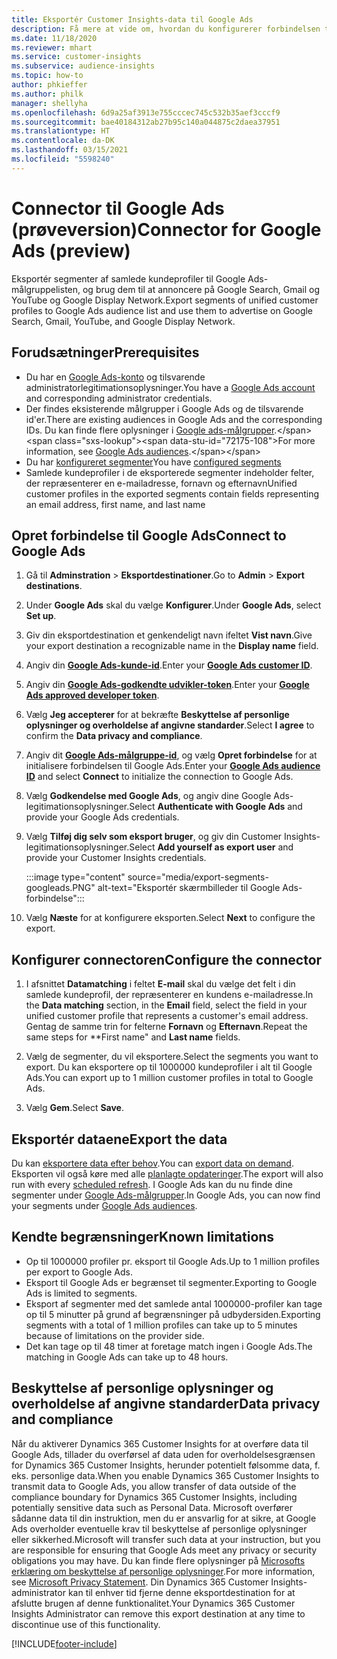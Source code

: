 ```yaml
---
title: Eksportér Customer Insights-data til Google Ads
description: Få mere at vide om, hvordan du konfigurerer forbindelsen til Google Ads.
ms.date: 11/18/2020
ms.reviewer: mhart
ms.service: customer-insights
ms.subservice: audience-insights
ms.topic: how-to
author: phkieffer
ms.author: philk
manager: shellyha
ms.openlocfilehash: 6d9a25af3913e755cccec745c532b35aef3cccf9
ms.sourcegitcommit: bae40184312ab27b95c140a044875c2daea37951
ms.translationtype: HT
ms.contentlocale: da-DK
ms.lasthandoff: 03/15/2021
ms.locfileid: "5598240"
---
```

# <a name="connector-for-google-ads-preview"></a><span data-ttu-id="72175-103">Connector til Google Ads (prøveversion)</span><span class="sxs-lookup"><span data-stu-id="72175-103">Connector for Google Ads (preview)</span></span>

<span data-ttu-id="72175-104">Eksportér segmenter af samlede kundeprofiler til Google Ads-målgruppelisten, og brug dem til at annoncere på Google Search, Gmail og YouTube og Google Display Network.</span><span class="sxs-lookup"><span data-stu-id="72175-104">Export segments of unified customer profiles to Google Ads audience list and use them to advertise on Google Search, Gmail, YouTube, and Google Display Network.</span></span> 

## <a name="prerequisites"></a><span data-ttu-id="72175-105">Forudsætninger</span><span class="sxs-lookup"><span data-stu-id="72175-105">Prerequisites</span></span>

-   <span data-ttu-id="72175-106">Du har en [Google Ads-konto](https://ads.google.com/) og tilsvarende administratorlegitimationsoplysninger.</span><span class="sxs-lookup"><span data-stu-id="72175-106">You have a [Google Ads account](https://ads.google.com/) and corresponding administrator credentials.</span></span>
-   <span data-ttu-id="72175-107">Der findes eksisterende målgrupper i Google Ads og de tilsvarende id'er.</span><span class="sxs-lookup"><span data-stu-id="72175-107">There are existing audiences in Google Ads and the corresponding IDs.</span></span> <span data-ttu-id="72175-108">Du kan finde flere oplysninger i [Google ads-målgrupper](https://support.google.com/google-ads/answer/7558048?hl=en#:~:text=Audience%20lists%20is%20a%20section,Display%20Network%20through%20remarketing%20campaigns.).</span><span class="sxs-lookup"><span data-stu-id="72175-108">For more information, see [Google Ads audiences](https://support.google.com/google-ads/answer/7558048?hl=en#:~:text=Audience%20lists%20is%20a%20section,Display%20Network%20through%20remarketing%20campaigns.).</span></span>
-   <span data-ttu-id="72175-109">Du har [konfigureret segmenter](segments.md)</span><span class="sxs-lookup"><span data-stu-id="72175-109">You have [configured segments](segments.md)</span></span>
-   <span data-ttu-id="72175-110">Samlede kundeprofiler i de eksporterede segmenter indeholder felter, der repræsenterer en e-mailadresse, fornavn og efternavn</span><span class="sxs-lookup"><span data-stu-id="72175-110">Unified customer profiles in the exported segments contain fields representing an email address, first name, and last name</span></span>

## <a name="connect-to-google-ads"></a><span data-ttu-id="72175-111">Opret forbindelse til Google Ads</span><span class="sxs-lookup"><span data-stu-id="72175-111">Connect to Google Ads</span></span>

1. <span data-ttu-id="72175-112">Gå til **Adminstration** > **Eksportdestinationer**.</span><span class="sxs-lookup"><span data-stu-id="72175-112">Go to **Admin** > **Export destinations**.</span></span>

1. <span data-ttu-id="72175-113">Under **Google Ads** skal du vælge **Konfigurer**.</span><span class="sxs-lookup"><span data-stu-id="72175-113">Under **Google Ads**, select **Set up**.</span></span>

1. <span data-ttu-id="72175-114">Giv din eksportdestination et genkendeligt navn ifeltet **Vist navn**.</span><span class="sxs-lookup"><span data-stu-id="72175-114">Give your export destination a recognizable name in the **Display name** field.</span></span>

1. <span data-ttu-id="72175-115">Angiv din **[Google Ads-kunde-id](https://support.google.com/google-ads/answer/1704344)**.</span><span class="sxs-lookup"><span data-stu-id="72175-115">Enter your **[Google Ads customer ID](https://support.google.com/google-ads/answer/1704344)**.</span></span>

1. <span data-ttu-id="72175-116">Angiv din **[Google Ads-godkendte udvikler-token](https://developers.google.com/google-ads/api/docs/first-call/dev-token)**.</span><span class="sxs-lookup"><span data-stu-id="72175-116">Enter your **[Google Ads approved developer token](https://developers.google.com/google-ads/api/docs/first-call/dev-token)**.</span></span>

1. <span data-ttu-id="72175-117">Vælg **Jeg accepterer** for at bekræfte **Beskyttelse af personlige oplysninger og overholdelse af angivne standarder**.</span><span class="sxs-lookup"><span data-stu-id="72175-117">Select **I agree** to confirm the **Data privacy and compliance**.</span></span>

1. <span data-ttu-id="72175-118">Angiv dit **[Google Ads-målgruppe-id](https://support.google.com/google-ads/answer/7558048?hl=en#:~:text=Audience%20lists%20is%20a%20section,Display%20Network%20through%20remarketing%20campaigns.)**, og vælg **Opret forbindelse** for at initialisere forbindelsen til Google Ads.</span><span class="sxs-lookup"><span data-stu-id="72175-118">Enter your **[Google Ads audience ID](https://support.google.com/google-ads/answer/7558048?hl=en#:~:text=Audience%20lists%20is%20a%20section,Display%20Network%20through%20remarketing%20campaigns.)** and select **Connect** to initialize the connection to Google Ads.</span></span>

1. <span data-ttu-id="72175-119">Vælg **Godkendelse med Google Ads**, og angiv dine Google Ads-legitimationsoplysninger.</span><span class="sxs-lookup"><span data-stu-id="72175-119">Select **Authenticate with Google Ads** and provide your Google Ads credentials.</span></span>

1. <span data-ttu-id="72175-120">Vælg **Tilføj dig selv som eksport bruger**, og giv din Customer Insights-legitimationsoplysninger.</span><span class="sxs-lookup"><span data-stu-id="72175-120">Select **Add yourself as export user** and provide your Customer Insights credentials.</span></span>

   :::image type="content" source="media/export-segments-googleads.PNG" alt-text="Eksportér skærmbilleder til Google Ads-forbindelse":::

1. <span data-ttu-id="72175-122">Vælg **Næste** for at konfigurere eksporten.</span><span class="sxs-lookup"><span data-stu-id="72175-122">Select **Next** to configure the export.</span></span>

## <a name="configure-the-connector"></a><span data-ttu-id="72175-123">Konfigurer connectoren</span><span class="sxs-lookup"><span data-stu-id="72175-123">Configure the connector</span></span>

1. <span data-ttu-id="72175-124">I afsnittet **Datamatching** i feltet **E-mail** skal du vælge det felt i din samlede kundeprofil, der repræsenterer en kundens e-mailadresse.</span><span class="sxs-lookup"><span data-stu-id="72175-124">In the **Data matching** section, in the **Email** field, select the field in your unified customer profile that represents a customer's email address.</span></span> <span data-ttu-id="72175-125">Gentag de samme trin for felterne **Fornavn** og **Efternavn**.</span><span class="sxs-lookup"><span data-stu-id="72175-125">Repeat the same steps for \*\*First name" and **Last name** fields.</span></span>

1. <span data-ttu-id="72175-126">Vælg de segmenter, du vil eksportere.</span><span class="sxs-lookup"><span data-stu-id="72175-126">Select the segments you want to export.</span></span> <span data-ttu-id="72175-127">Du kan eksportere op til 1000000 kundeprofiler i alt til Google Ads.</span><span class="sxs-lookup"><span data-stu-id="72175-127">You can export up to 1 million customer profiles in total to Google Ads.</span></span>

1. <span data-ttu-id="72175-128">Vælg **Gem**.</span><span class="sxs-lookup"><span data-stu-id="72175-128">Select **Save**.</span></span>

## <a name="export-the-data"></a><span data-ttu-id="72175-129">Eksportér dataene</span><span class="sxs-lookup"><span data-stu-id="72175-129">Export the data</span></span>

<span data-ttu-id="72175-130">Du kan [eksportere data efter behov](export-destinations.md).</span><span class="sxs-lookup"><span data-stu-id="72175-130">You can [export data on demand](export-destinations.md).</span></span> <span data-ttu-id="72175-131">Eksporten vil også køre med alle [planlagte opdateringer](system.md#schedule-tab).</span><span class="sxs-lookup"><span data-stu-id="72175-131">The export will also run with every [scheduled refresh](system.md#schedule-tab).</span></span> <span data-ttu-id="72175-132">I Google Ads kan du nu finde dine segmenter under [Google Ads-målgrupper](https://support.google.com/google-ads/answer/7558048?hl=en/).</span><span class="sxs-lookup"><span data-stu-id="72175-132">In Google Ads, you can now find your segments under [Google Ads audiences](https://support.google.com/google-ads/answer/7558048?hl=en/).</span></span>

## <a name="known-limitations"></a><span data-ttu-id="72175-133">Kendte begrænsninger</span><span class="sxs-lookup"><span data-stu-id="72175-133">Known limitations</span></span>

- <span data-ttu-id="72175-134">Op til 1000000 profiler pr. eksport til Google Ads.</span><span class="sxs-lookup"><span data-stu-id="72175-134">Up to 1 million profiles per export to Google Ads.</span></span>
- <span data-ttu-id="72175-135">Eksport til Google Ads er begrænset til segmenter.</span><span class="sxs-lookup"><span data-stu-id="72175-135">Exporting to Google Ads is limited to segments.</span></span>
- <span data-ttu-id="72175-136">Eksport af segmenter med det samlede antal 1000000-profiler kan tage op til 5 minutter på grund af begrænsninger på udbydersiden.</span><span class="sxs-lookup"><span data-stu-id="72175-136">Exporting segments with a total of 1 million profiles can take up to 5 minutes because of limitations on the provider side.</span></span> 
- <span data-ttu-id="72175-137">Det kan tage op til 48 timer at foretage match ingen i Google Ads.</span><span class="sxs-lookup"><span data-stu-id="72175-137">The matching in Google Ads can take up to 48 hours.</span></span>

## <a name="data-privacy-and-compliance"></a><span data-ttu-id="72175-138">Beskyttelse af personlige oplysninger og overholdelse af angivne standarder</span><span class="sxs-lookup"><span data-stu-id="72175-138">Data privacy and compliance</span></span>

<span data-ttu-id="72175-139">Når du aktiverer Dynamics 365 Customer Insights for at overføre data til Google Ads, tillader du overførsel af data uden for overholdelsesgrænsen for Dynamics 365 Customer Insights, herunder potentielt følsomme data, f. eks. personlige data.</span><span class="sxs-lookup"><span data-stu-id="72175-139">When you enable Dynamics 365 Customer Insights to transmit data to Google Ads, you allow transfer of data outside of the compliance boundary for Dynamics 365 Customer Insights, including potentially sensitive data such as Personal Data.</span></span> <span data-ttu-id="72175-140">Microsoft overfører sådanne data til din instruktion, men du er ansvarlig for at sikre, at Google Ads overholder eventuelle krav til beskyttelse af personlige oplysninger eller sikkerhed.</span><span class="sxs-lookup"><span data-stu-id="72175-140">Microsoft will transfer such data at your instruction, but you are responsible for ensuring that Google Ads meet any privacy or security obligations you may have.</span></span> <span data-ttu-id="72175-141">Du kan finde flere oplysninger på [Microsofts erklæring om beskyttelse af personlige oplysninger](https://go.microsoft.com/fwlink/?linkid=396732).</span><span class="sxs-lookup"><span data-stu-id="72175-141">For more information, see [Microsoft Privacy Statement](https://go.microsoft.com/fwlink/?linkid=396732).</span></span>
<span data-ttu-id="72175-142">Din Dynamics 365 Customer Insights-administrator kan til enhver tid fjerne denne eksportdestination for at afslutte brugen af denne funktionalitet.</span><span class="sxs-lookup"><span data-stu-id="72175-142">Your Dynamics 365 Customer Insights Administrator can remove this export destination at any time to discontinue use of this functionality.</span></span>


[!INCLUDE[footer-include](../includes/footer-banner.md)]
